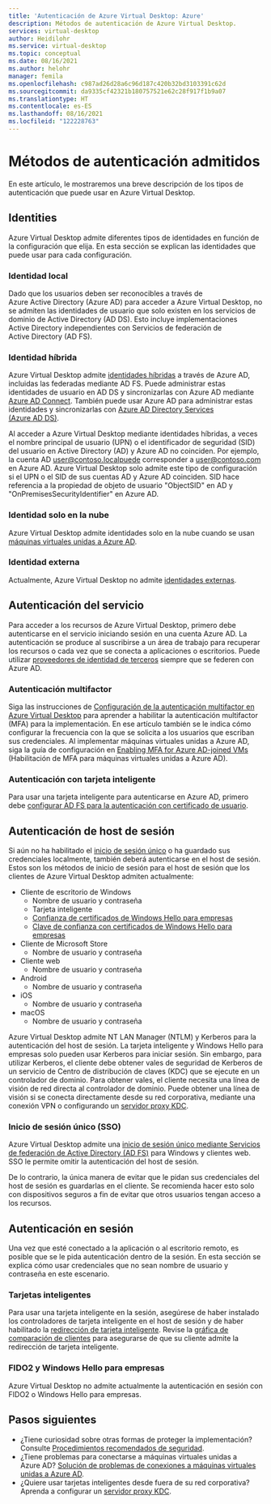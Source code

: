 ```yaml
---
title: 'Autenticación de Azure Virtual Desktop: Azure'
description: Métodos de autenticación de Azure Virtual Desktop.
services: virtual-desktop
author: Heidilohr
ms.service: virtual-desktop
ms.topic: conceptual
ms.date: 08/16/2021
ms.author: helohr
manager: femila
ms.openlocfilehash: c987ad26d28a6c96d187c420b32bd3103391c62d
ms.sourcegitcommit: da9335cf42321b180757521e62c28f917f1b9a07
ms.translationtype: HT
ms.contentlocale: es-ES
ms.lasthandoff: 08/16/2021
ms.locfileid: "122228763"
---
```

# <a name="supported-authentication-methods"></a>Métodos de autenticación admitidos

En este artículo, le mostraremos una breve descripción de los tipos de autenticación que puede usar en Azure Virtual Desktop.

## <a name="identities"></a>Identities

Azure Virtual Desktop admite diferentes tipos de identidades en función de la configuración que elija. En esta sección se explican las identidades que puede usar para cada configuración.

### <a name="on-premise-identity"></a>Identidad local

Dado que los usuarios deben ser reconocibles a través de Azure Active Directory (Azure AD) para acceder a Azure Virtual Desktop, no se admiten las identidades de usuario que solo existen en los servicios de dominio de Active Directory (AD DS). Esto incluye implementaciones Active Directory independientes con Servicios de federación de Active Directory (AD FS).

### <a name="hybrid-identity"></a>Identidad híbrida

Azure Virtual Desktop admite [identidades híbridas](../active-directory/hybrid/whatis-hybrid-identity.md) a través de Azure AD, incluidas las federadas mediante AD FS. Puede administrar estas identidades de usuario en AD DS y sincronizarlas con Azure AD mediante [Azure AD Connect](../active-directory/hybrid/whatis-azure-ad-connect.md). También puede usar Azure AD para administrar estas identidades y sincronizarlas con [Azure AD Directory Services (Azure AD DS)](../active-directory-domain-services/overview.md).

Al acceder a Azure Virtual Desktop mediante identidades híbridas, a veces el nombre principal de usuario (UPN) o el identificador de seguridad (SID) del usuario en Active Directory (AD) y Azure AD no coinciden. Por ejemplo, la cuenta AD user@contoso.localpuede corresponder a user@contoso.com en Azure AD. Azure Virtual Desktop solo admite este tipo de configuración si el UPN o el SID de sus cuentas AD y Azure AD coinciden. SID hace referencia a la propiedad de objeto de usuario "ObjectSID" en AD y "OnPremisesSecurityIdentifier" en Azure AD.

### <a name="cloud-only-identity"></a>Identidad solo en la nube

Azure Virtual Desktop admite identidades solo en la nube cuando se usan [máquinas virtuales unidas a Azure AD](deploy-azure-ad-joined-vm.md).

### <a name="external-identity"></a>Identidad externa

Actualmente, Azure Virtual Desktop no admite [identidades externas](../active-directory/external-identities/index.yml).

## <a name="service-authentication"></a>Autenticación del servicio

Para acceder a los recursos de Azure Virtual Desktop, primero debe autenticarse en el servicio iniciando sesión en una cuenta Azure AD. La autenticación se produce al suscribirse a un área de trabajo para recuperar los recursos o cada vez que se conecta a aplicaciones o escritorios. Puede utilizar [proveedores de identidad de terceros](../active-directory/devices/azureadjoin-plan.md#federated-environment) siempre que se federen con Azure AD.

### <a name="multifactor-authentication"></a>Autenticación multifactor

Siga las instrucciones de [Configuración de la autenticación multifactor en Azure Virtual Desktop](set-up-mfa.md) para aprender a habilitar la autenticación multifactor (MFA) para la implementación. En ese artículo también se le indica cómo configurar la frecuencia con la que se solicita a los usuarios que escriban sus credenciales. Al implementar máquinas virtuales unidas a Azure AD, siga la guía de configuración en [Enabling MFA for Azure AD-joined VMs](deploy-azure-ad-joined-vm.md#enabling-mfa-for-azure-ad-joined-vms) (Habilitación de MFA para máquinas virtuales unidas a Azure AD).

### <a name="smart-card-authentication"></a>Autenticación con tarjeta inteligente

Para usar una tarjeta inteligente para autenticarse en Azure AD, primero debe [configurar AD FS para la autenticación con certificado de usuario](/windows-server/identity/ad-fs/operations/configure-user-certificate-authentication).

## <a name="session-host-authentication"></a>Autenticación de host de sesión

Si aún no ha habilitado el [inicio de sesión único](#single-sign-on-sso) o ha guardado sus credenciales localmente, también deberá autenticarse en el host de sesión. Estos son los métodos de inicio de sesión para el host de sesión que los clientes de Azure Virtual Desktop admiten actualmente:

- Cliente de escritorio de Windows
    - Nombre de usuario y contraseña
    - Tarjeta inteligente
    - [Confianza de certificados de Windows Hello para empresas](/windows/security/identity-protection/hello-for-business/hello-hybrid-cert-trust)
    - [Clave de confianza con certificados de Windows Hello para empresas](/windows/security/identity-protection/hello-for-business/hello-deployment-rdp-certs)
- Cliente de Microsoft Store
    - Nombre de usuario y contraseña
- Cliente web
    - Nombre de usuario y contraseña
- Android
    - Nombre de usuario y contraseña
- iOS
    - Nombre de usuario y contraseña
- macOS
    - Nombre de usuario y contraseña

Azure Virtual Desktop admite NT LAN Manager (NTLM) y Kerberos para la autenticación del host de sesión. La tarjeta inteligente y Windows Hello para empresas solo pueden usar Kerberos para iniciar sesión. Sin embargo, para utilizar Kerberos, el cliente debe obtener vales de seguridad de Kerberos de un servicio de Centro de distribución de claves (KDC) que se ejecute en un controlador de dominio. Para obtener vales, el cliente necesita una línea de visión de red directa al controlador de dominio. Puede obtener una línea de visión si se conecta directamente desde su red corporativa, mediante una conexión VPN o configurando un [servidor proxy KDC](key-distribution-center-proxy.md).

### <a name="single-sign-on-sso"></a>Inicio de sesión único (SSO)

Azure Virtual Desktop admite una [inicio de sesión único mediante Servicios de federación de Active Directory (AD FS)](configure-adfs-sso.md) para Windows y clientes web. SSO le permite omitir la autenticación del host de sesión.

De lo contrario, la única manera de evitar que le pidan sus credenciales del host de sesión es guardarlas en el cliente. Se recomienda hacer esto solo con dispositivos seguros a fin de evitar que otros usuarios tengan acceso a los recursos.

## <a name="in-session-authentication"></a>Autenticación en sesión

Una vez que esté conectado a la aplicación o al escritorio remoto, es posible que se le pida autenticación dentro de la sesión. En esta sección se explica cómo usar credenciales que no sean nombre de usuario y contraseña en este escenario.

### <a name="smart-cards"></a>Tarjetas inteligentes

Para usar una tarjeta inteligente en la sesión, asegúrese de haber instalado los controladores de tarjeta inteligente en el host de sesión y de haber habilitado la [redirección de tarjeta inteligente](configure-device-redirections.md#smart-card-redirection). Revise la [gráfica de comparación de clientes](/windows-server/remote/remote-desktop-services/clients/remote-desktop-app-compare#other-redirection-devices-etc) para asegurarse de que su cliente admite la redirección de tarjeta inteligente.

### <a name="fido2-and-windows-hello-for-business"></a>FIDO2 y Windows Hello para empresas

Azure Virtual Desktop no admite actualmente la autenticación en sesión con FIDO2 o Windows Hello para empresas.

## <a name="next-steps"></a>Pasos siguientes

- ¿Tiene curiosidad sobre otras formas de proteger la implementación? Consulte [Procedimientos recomendados de seguridad](security-guide.md).
- ¿Tiene problemas para conectarse a máquinas virtuales unidas a Azure AD? [Solución de problemas de conexiones a máquinas virtuales unidas a Azure AD](troubleshoot-azure-ad-connections.md).
- ¿Quiere usar tarjetas inteligentes desde fuera de su red corporativa? Aprenda a configurar un [servidor proxy KDC](key-distribution-center-proxy.md).
